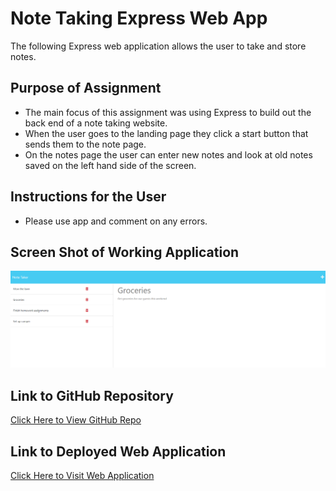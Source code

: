 # Note Taking Express Web App
The following Express web application allows the user to take and store notes.

## Purpose of Assignment
 - The main focus of this assignment was using Express to build out the back end of a note taking website.
 - When the user goes to the landing page they click a start button that sends them to the note page.
 - On the notes page the user can enter new notes and look at old notes saved on the left hand side of the screen.

## Instructions for the User
 - Please use app and comment on any errors.

## Screen Shot of Working Application
<img src="./public/assets/images/note-taker.png" alt="screenshot of app being run"/>

## Link to GitHub Repository
[Click Here to View GitHub Repo](https://github.com/Aidan-Windebank/note-taker)

## Link to Deployed Web Application
[Click Here to Visit Web Application](https://aidan-note-taker-7067d23e4864.herokuapp.com/)
